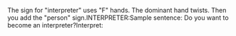 The sign for "interpreter" uses "F" hands. The dominant hand 
	twists. Then you add the "person" sign.INTERPRETER:Sample sentence: Do you want to become an interpreter?Interpret: